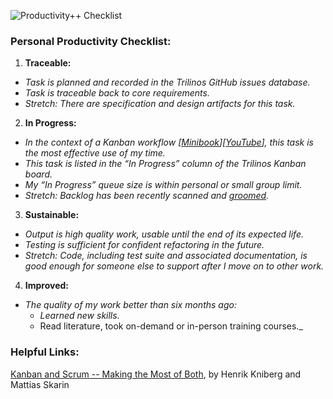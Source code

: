 ![Productivity++ Checklist](http://www.sandia.gov/~maherou/images/PPPMagnet.jpg)

### Personal Productivity Checklist:

1. **Traceable:** 
  * _Task is planned and recorded in the Trilinos GitHub issues database._
  * _Task is traceable back to core requirements._
  * _Stretch: There are specification and design artifacts for this task._
2. **In Progress:**
 * _In the context of a Kanban workflow [[Minibook](http://www.infoq.com/minibooks/kanban-scrum-minibook)][[YouTube](https://www.youtube.com/watch?v=5By0zzn2zNg)], this task is the most effective use of my time._
 * _This task is listed in the “In Progress” column of the Trilinos Kanban board._
 * _My “In Progress” queue size is within personal or small group limit._
 * _Stretch: Backlog has been recently scanned and [groomed](http://www.infoq.com/news/2013/05/approaches-backlog-grooming)._
3. **Sustainable:**
 * _Output is high quality work, usable until the end of its expected life._
 * _Testing is sufficient for confident refactoring in the future._
 * _Stretch: Code, including test suite and associated documentation, is good enough for someone else to support after I move on to other work._
4. **Improved:**
 * _The quality of my work better than six months ago:_
   * _Learned new skills._
   * Read literature, took on-demand or in-person training courses._ 

### Helpful Links:

[Kanban and Scrum -- Making the Most of Both](http://www.infoq.com/minibooks/kanban-scrum-minibook), by Henrik Kniberg and Mattias Skarin